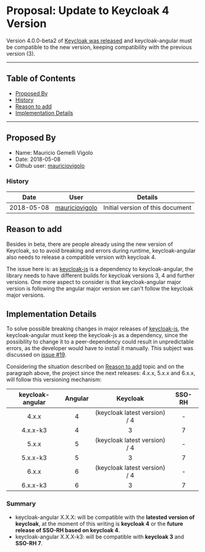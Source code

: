 # Proposal: Update to Keycloak 4 Version

Version 4.0.0-beta2 of [Keycloak was released](https://blog.keycloak.org/2018/05/keycloak-400beta2-released.html) and keycloak-angular must be compatible to the new version, keeping compatibility with the previous version (3).

---

## <a name="toc"></a> Table of Contents

* [Proposed By](#prb)
* [History](#his)
* [Reason to add](#rta)
* [Implementation Details](#imd)

---

## <a name="prb"></a> Proposed By

* Name: Mauricio Gemelli Vigolo
* Date: 2018-05-08
* Github user: [mauriciovigolo](https://github.com/mauriciovigolo)

### <a name="his"></a> History

|    Date    |                        User                         | Details                          |
| :--------: | :-------------------------------------------------: | -------------------------------- |
| 2018-05-08 | [mauriciovigolo](https://github.com/mauriciovigolo) | Initial version of this document |

## <a name="rta"></a> Reason to add

Besides in beta, there are people already using the new version of Keycloak, so to avoid breaking and errors during runtime, keycloak-angular also needs to release a compatible version with keycloak 4.

The issue here is: as [keycloak-js](https://github.com/keycloak/keycloak-js-bower) is a dependency to keycloak-angular, the library needs to have different builds for keycloak versions 3, 4 and further versions.
One more aspect to consider is that keycloak-angular major version is following the angular major version we can't follow the keycloak major versions.

## <a name="imd"></a> Implementation Details

To solve possible breaking changes in major releases of [keycloak-js](https://www.npmjs.com/package/keycloak-js), the keycloak-angular must keep the keycloak-js as a dependency, since the possibility to change it to a peer-dependency could result in unpredictable errors, as the developer would have to install it manually. This subject was discussed on [issue #19](https://github.com/mauriciovigolo/keycloak-angular/issues/19).

Considering the situation described on [Reason to add](#rta) topic and on the paragraph above, the project since the next releases: 4.x.x, 5.x.x and 6.x.x, will follow this versioning mechanism:

| keycloak-angular | Angular |           Keycloak            | SSO-RH |
| :--------------: | :-----: | :---------------------------: | :----: |
|      4.x.x       |    4    | (keycloak latest version) / 4 |   -    |
|     4.x.x-k3     |    4    |               3               |   7    |
|      5.x.x       |    5    | (keycloak latest version) / 4 |   -    |
|     5.x.x-k3     |    5    |               3               |   7    |
|      6.x.x       |    6    | (keycloak latest version) / 4 |   -    |
|     6.x.x-k3     |    6    |               3               |   7    |

### Summary

* keycloak-angular X.X.X: will be compatible with the **latested version of keycloak**, at the moment of this writing is **keycloak 4** or the **future release of SSO-RH based on keycloak 4**.
* keycloak-angular X.X.X-k3: will be compatible with **keycloak 3** and **SSO-RH 7**.
